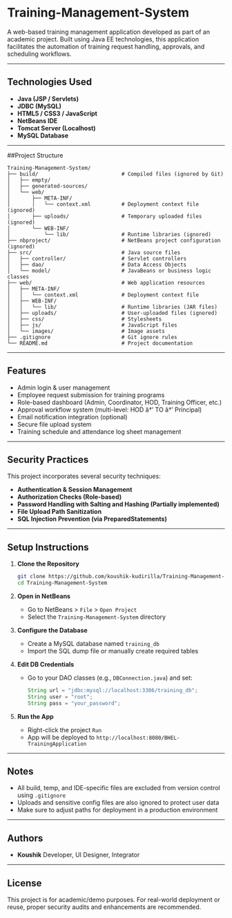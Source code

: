 
# Training-Management-System

A web-based training management application developed as part of an academic project. Built using Java EE technologies, this application facilitates the automation of training request handling, approvals, and scheduling workflows.

---

## Technologies Used

- **Java (JSP / Servlets)**
- **JDBC (MySQL)**
- **HTML5 / CSS3 / JavaScript**
- **NetBeans IDE**
- **Tomcat Server (Localhost)**
- **MySQL Database**

---

##Project Structure

```
Training-Management-System/
├── build/                           # Compiled files (ignored by Git)
│   ├── empty/
│   ├── generated-sources/
│   └── web/
│       ├── META-INF/
│       │   └── context.xml          # Deployment context file (ignored)
│       ├── uploads/                 # Temporary uploaded files (ignored)
│       └── WEB-INF/
│           └── lib/                 # Runtime libraries (ignored)
├── nbproject/                       # NetBeans project configuration (ignored)
├── src/                             # Java source files
│   ├── controller/                  # Servlet controllers
│   ├── dao/                         # Data Access Objects
│   └── model/                       # JavaBeans or business logic classes
├── web/                             # Web application resources
│   ├── META-INF/
│   │   └── context.xml              # Deployment context file 
│   ├── WEB-INF/
│   │   └── lib/                     # Runtime libraries (JAR files)
│   ├── uploads/                     # User-uploaded files (ignored)
│   ├── css/                         # Stylesheets
│   ├── js/                          # JavaScript files
│   └── images/                      # Image assets
├── .gitignore                       # Git ignore rules
└── README.md                        # Project documentation 
```

---

## Features

- Admin login & user management  
- Employee request submission for training programs  
- Role-based dashboard (Admin, Coordinator, HOD, Training Officer, etc.)  
- Approval workflow system (multi-level: HOD â†’ TO â†’ Principal)  
- Email notification integration (optional)  
- Secure file upload system  
- Training schedule and attendance log sheet management

---

## Security Practices

This project incorporates several security techniques:

- **Authentication & Session Management**
- **Authorization Checks (Role-based)**
- **Password Handling with Salting and Hashing (Partially implemented)**
- **File Upload Path Sanitization**
- **SQL Injection Prevention (via PreparedStatements)**

---

## Setup Instructions

1. **Clone the Repository**

   ```bash
   git clone https://github.com/koushik-kudirilla/Training-Management-System.git
   cd Training-Management-System
   ```

2. **Open in NetBeans**
   - Go to NetBeans > `File` > `Open Project`
   - Select the `Training-Management-System` directory

3. **Configure the Database**
   - Create a MySQL database named `training_db`
   - Import the SQL dump file or manually create required tables

4. **Edit DB Credentials**
   - Go to your DAO classes (e.g., `DBConnection.java`) and set:
     ```java
     String url = "jdbc:mysql://localhost:3306/training_db";
     String user = "root";
     String pass = "your_password";
     ```

5. **Run the App**
   - Right-click the project `Run`
   - App will be deployed to `http://localhost:8080/BHEL-TrainingApplication`

---

## Notes

- All build, temp, and IDE-specific files are excluded from version control using `.gitignore`
- Uploads and sensitive config files are also ignored to protect user data
- Make sure to adjust paths for deployment in a production environment

---

## Authors

- **Koushik** Developer, UI Designer, Integrator  


---

## License

This project is for academic/demo purposes. For real-world deployment or reuse, proper security audits and enhancements are recommended.
